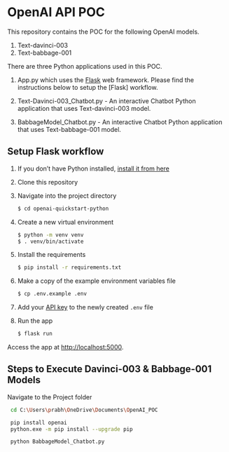 # OpenAI API POC

This repository contains the POC for the following OpenAI models.

1. Text-davinci-003
2. Text-babbage-001

There are three Python applications used in this POC.
1. App.py which uses the [Flask](https://flask.palletsprojects.com/en/2.0.x/) web framework. Please find the instructions below to setup the [Flask] workflow. 

2. Text-Davinci-003_Chatbot.py - An interactive Chatbot Python application that uses Text-davinci-003 model. 

3. BabbageModel_Chatbot.py - An interactive Chatbot Python application that uses Text-babbage-001 model. 

## Setup Flask workflow

1. If you don’t have Python installed, [install it from here](https://www.python.org/downloads/)

2. Clone this repository

3. Navigate into the project directory

   ```bash
   $ cd openai-quickstart-python
   ```

4. Create a new virtual environment

   ```bash
   $ python -m venv venv
   $ . venv/bin/activate
   ```

5. Install the requirements

   ```bash
   $ pip install -r requirements.txt
   ```

6. Make a copy of the example environment variables file

   ```bash
   $ cp .env.example .env
   ```

7. Add your [API key](https://beta.openai.com/account/api-keys) to the newly created `.env` file

8. Run the app

   ```bash
   $ flask run
   ```

Access the app at [http://localhost:5000](http://localhost:5000).


## Steps to Execute Davinci-003 & Babbage-001 Models 

Navigate to the Project folder

  ```bash
   cd C:\Users\prabh\OneDrive\Documents\OpenAI_POC

   pip install openai
   python.exe -m pip install --upgrade pip

   python BabbageModel_Chatbot.py
   ```




